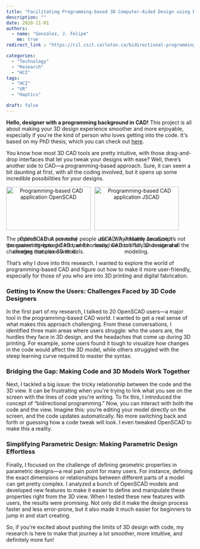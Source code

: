 ```yaml
---
title: "Facilitating Programming-based 3D Computer-Aided Design using Bidirectional Programming"
description: ""
date: 2020-11-01
authors:
  - name: "Gonzalez, J. Felipe" 
    me: true
redirect_link : "https://cil.csit.carleton.ca/bidirectional-programming-csg-cad/"

categories:
  - "Technology"
  - "Research"
  - "HCI"
tags:
  - "HCI"
  - "VR"
  - "Haptics"

draft: false
---
```



**Hello, designer with a programming background in CAD!** This project is all about making your 3D design experience smoother and more enjoyable, especially if you're the kind of person who loves getting into the code. It's based on my PhD thesis, which you can check out [here](https://hal.science/tel-04635570).


You know how most 3D CAD tools are pretty intuitive, with those drag-and-drop interfaces that let you tweak your designs with ease? Well, there’s another side to CAD—a programming-based approach. Sure, it can seem a bit daunting at first, with all the coding involved, but it opens up some incredible possibilities for your designs. 

<div style="display: flex; flex-wrap: wrap; gap: 10px;">

  <div style="flex: 1 1 45%; max-width: 45%; text-align: center;">
    <a href="https://openscad.org/" target="_blank">
      <img src="/imgs/projects/pr_facilitating/PB_OpenSCAD.png" alt="Programming-based CAD application OpenSCAD" style="width: 100%; height: auto;">
    </a>
    <p>OpenSCAD: A powerful programming-based CAD tool for creating complex 3D models.</p>
  </div>

  <div style="flex: 1 1 45%; max-width: 45%; text-align: center;">
    <a href="https://openjscad.xyz/" target="_blank">
      <img src="/imgs/projects/pr_facilitating/PB_JSCAD.png" alt="Programming-based CAD application JSCAD" style="width: 100%; height: auto;">
    </a>
    <p>JSCAD: A versatile JavaScript-based CAD tool for 3D design and modeling.</p>
  </div>

</div>

The problem is that not many people use it. Why? Mainly because it’s not the easiest thing to get into, and honestly, we don’t fully understand all the challenges that come with it.


That’s why I dove into this research. I wanted to explore the world of programming-based CAD and figure out how to make it more user-friendly, especially for those of you who are into 3D printing and digital fabrication.

### Getting to Know the Users: Challenges Faced by 3D Code Designers

In the first part of my research, I talked to 20 OpenSCAD users—a major tool in the programming-based CAD world. I wanted to get a real sense of what makes this approach challenging. From these conversations, I identified three main areas where users struggle: who the users are, the hurdles they face in 3D design, and the headaches that come up during 3D printing. For example, some users found it tough to visualize how changes in the code would affect the 3D model, while others struggled with the steep learning curve required to master the syntax.

### Bridging the Gap: Making Code and 3D Models Work Together

Next, I tackled a big issue: the tricky relationship between the code and the 3D view. It can be frustrating when you're trying to link what you see on the screen with the lines of code you're writing. To fix this, I introduced the concept of “bidirectional programming.” Now, you can interact with both the code and the view. Imagine this: you’re editing your model directly on the screen, and the code updates automatically. No more switching back and forth or guessing how a code tweak will look. I even tweaked OpenSCAD to make this a reality.

### Simplifying Parametric Design: Making Parametric Design Effortless

Finally, I focused on the challenge of defining geometric properties in parametric designs—a real pain point for many users. For instance, defining the exact dimensions or relationships between different parts of a model can get pretty complex. I analyzed a bunch of OpenSCAD models and developed new features to make it easier to define and manipulate these properties right from the 3D view. When I tested these new features with users, the results were promising. Not only did it make the design process faster and less error-prone, but it also made it much easier for beginners to jump in and start creating.

So, if you’re excited about pushing the limits of 3D design with code, my research is here to make that journey a lot smoother, more intuitive, and definitely more fun!



